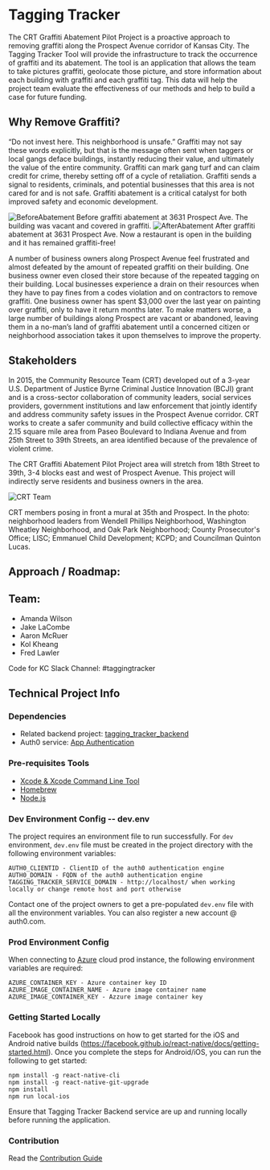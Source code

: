 # Tagging Tracker
The CRT Graffiti Abatement Pilot Project is a proactive approach to removing graffiti along the Prospect Avenue corridor of Kansas City. The Tagging Tracker Tool will provide the infrastructure to track the occurrence of graffiti and its abatement. The tool is an application that allows the team to take pictures graffiti, geolocate those picture, and store information about each building with graffiti and each graffiti tag. This data will help the project team evaluate the effectiveness of our methods and help to build a case for future funding.

## Why Remove Graffiti?
“Do not invest here. This neighborhood is unsafe.” Graffiti may not say these words explicitly, but that is the message often sent when taggers or local gangs deface buildings, instantly reducing their value, and ultimately the value of the entire community. Graffiti can mark gang turf and can claim credit for crime, thereby setting off of a cycle of retaliation. Graffiti sends a signal to residents, criminals, and potential businesses that this area is not cared for and is not safe. Graffiti abatement is a critical catalyst for both improved safety and economic development.


![BeforeAbatement](https://user-images.githubusercontent.com/22461039/41262100-968156ea-6da4-11e8-9f9b-e6a5b3790137.jpeg)
Before graffiti abatement at 3631 Prospect Ave. The building was vacant and covered in graffiti.
![AfterAbatement](https://user-images.githubusercontent.com/22461039/41262101-968f2c16-6da4-11e8-8d5c-fe9b730a1e13.jpeg)
After graffiti abatement at 3631 Prospect Ave. Now a restaurant is open in the building and it has remained graffiti-free!

A number of business owners along Prospect Avenue feel frustrated and almost defeated by the amount of repeated graffiti on their building. One business owner even closed their store because of the repeated tagging on their building. Local businesses experience a drain on their resources when they have to pay fines from a codes violation and on contractors to remove graffiti. One business owner has spent $3,000 over the last year on painting over graffiti, only to have it return months later. To make matters worse, a large number of buildings along Prospect are vacant or abandoned, leaving them in a no-man’s land of graffiti abatement until a concerned citizen or neighborhood association takes it upon themselves to improve the property.

## Stakeholders
In 2015, the Community Resource Team (CRT) developed out of a 3-year U.S. Department of Justice Byrne Criminal Justice Innovation (BCJI) grant and is a cross-sector collaboration of community leaders, social services providers, government institutions and law enforcement that jointly identify and address community safety issues in the Prospect Avenue corridor. CRT works to create a safer community and build collective efficacy within the 2.15 square mile area from Paseo Boulevard to Indiana Avenue and from 25th Street to 39th Streets, an area identified because of the prevalence of violent crime.

The CRT Graffiti Abatement Pilot Project area will stretch from 18th Street to 39th, 3-4 blocks east and west of Prospect Avenue. This project will indirectly serve residents and business owners in the area.

![CRT Team](https://user-images.githubusercontent.com/22461039/41263286-86d6d916-6dab-11e8-9570-2617297ea2e0.jpg)

CRT members posing in front a mural at 35th and Prospect. In the photo: neighborhood leaders from Wendell Phillips Neighborhood, Washington Wheatley Neighborhood, and Oak Park Neighborhood; County Prosecutor's Office; LISC; Emmanuel Child Development; KCPD; and Councilman Quinton Lucas.

## Approach / Roadmap:


## Team:
* Amanda Wilson
* Jake LaCombe
* Aaron McRuer
* Kol Kheang
* Fred Lawler

Code for KC Slack Channel: #taggingtracker


## Technical Project Info

### Dependencies

- Related backend project: [tagging_tracker_backend](https://github.com/codeforkansascity/tagging_tracker_backend)
- Auth0 service: [App Authentication](https://auth0.com/)

### Pre-requisites Tools

- [Xcode & Xcode Command Line Tool](https://developer.apple.com/xcode/)
- [Homebrew](https://brew.sh/)
- [Node.js](https://nodejs.org/en/download/)

### Dev Environment Config -- dev.env

The project requires an environment file to run successfully.  For `dev` environment, `dev.env` file must be created in the project directory with the following environment variables:

```
AUTH0_CLIENTID - ClientID of the auth0 authentication engine
AUTH0_DOMAIN - FQDN of the auth0 authentication engine
TAGGING_TRACKER_SERVICE_DOMAIN - http://localhost/ when working locally or change remote host and port otherwise
```

Contact one of the project owners to get a pre-populated `dev.env` file with all the environment variables. You can also register a new account @ auth0.com.

### Prod Environment Config

When connecting to [Azure](https://portal.azure.com) cloud prod instance, the following environment variables are required:

```
AZURE_CONTAINER_KEY - Azure container key ID
AZURE_IMAGE_CONTAINER_NAME - Azure image container name
AZURE_IMAGE_CONTAINER_KEY - Azzure image container key
```

### Getting Started Locally

Facebook has good instructions on how to get started for the iOS and Android native builds (https://facebook.github.io/react-native/docs/getting-started.html). Once you complete the steps for Android/iOS, you can run the following to get started:

```
npm install -g react-native-cli
npm install -g react-native-git-upgrade
npm install
npm run local-ios
```

Ensure that Tagging Tracker Backend service are up and running locally before running the application.

### Contribution

Read the [Contribution Guide](documentation/contribution.md)
